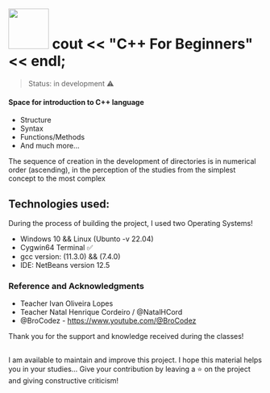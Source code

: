 # <img src="https://upload.wikimedia.org/wikipedia/commons/1/18/ISO_C%2B%2B_Logo.svg" width="80px"/> cout << "C++ For Beginners" << endl;


> Status: in development ⚠️

#### Space for introduction to C++ language
+ Structure
+ Syntax
+ Functions/Methods
+ And much more...

The sequence of creation in the development of directories is in numerical order (ascending), in the perception of the studies from the simplest concept to the most complex

## Technologies used:
During the process of building the project, I used two Operating Systems! 
- Windows 10 && Linux (Ubunto -v 22.04)
- Cygwin64 Terminal ✅
- gcc version: (11.3.0) && (7.4.0)
- IDE: NetBeans version 12.5


### Reference and Acknowledgments
- Teacher Ivan Oliveira Lopes
- Teacher Natal Henrique Cordeiro / @NatalHCord 
- @BroCodez - https://www.youtube.com/@BroCodez

Thank you for the support and knowledge received during the classes!
##
I am available to maintain and improve this project. I hope this material helps you in your studies... Give your contribution by leaving a ⭐ on the project and giving constructive criticism!
